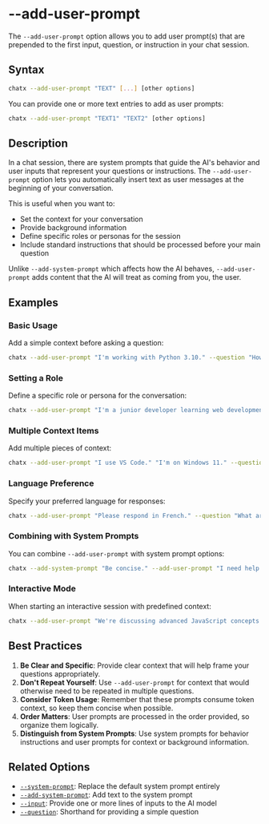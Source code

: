 # --add-user-prompt

The `--add-user-prompt` option allows you to add user prompt(s) that are prepended to the first input, question, or instruction in your chat session.

## Syntax

```bash
chatx --add-user-prompt "TEXT" [...] [other options]
```

You can provide one or more text entries to add as user prompts:

```bash
chatx --add-user-prompt "TEXT1" "TEXT2" [other options]
```

## Description

In a chat session, there are system prompts that guide the AI's behavior and user inputs that represent your questions or instructions. The `--add-user-prompt` option lets you automatically insert text as user messages at the beginning of your conversation.

This is useful when you want to:

- Set the context for your conversation
- Provide background information
- Define specific roles or personas for the session
- Include standard instructions that should be processed before your main question

Unlike `--add-system-prompt` which affects how the AI behaves, `--add-user-prompt` adds content that the AI will treat as coming from you, the user.

## Examples

### Basic Usage

Add a simple context before asking a question:

```bash
chatx --add-user-prompt "I'm working with Python 3.10." --question "How do I use match statements?"
```

### Setting a Role

Define a specific role or persona for the conversation:

```bash
chatx --add-user-prompt "I'm a junior developer learning web development." --question "Explain how CSS flexbox works."
```

### Multiple Context Items

Add multiple pieces of context:

```bash
chatx --add-user-prompt "I use VS Code." "I'm on Windows 11." --question "How do I set up a Python virtual environment?"
```

### Language Preference

Specify your preferred language for responses:

```bash
chatx --add-user-prompt "Please respond in French." --question "What are the top tourist attractions in Paris?"
```

### Combining with System Prompts

You can combine `--add-user-prompt` with system prompt options:

```bash
chatx --add-system-prompt "Be concise." --add-user-prompt "I need help with coding." --question "How do I sort an array in Python?"
```

### Interactive Mode

When starting an interactive session with predefined context:

```bash
chatx --add-user-prompt "We're discussing advanced JavaScript concepts." --add-user-prompt "Focus on ES6+ features."
```

## Best Practices

1. **Be Clear and Specific**: Provide clear context that will help frame your questions appropriately.
2. **Don't Repeat Yourself**: Use `--add-user-prompt` for context that would otherwise need to be repeated in multiple questions.
3. **Consider Token Usage**: Remember that these prompts consume token context, so keep them concise when possible.
4. **Order Matters**: User prompts are processed in the order provided, so organize them logically.
5. **Distinguish from System Prompts**: Use system prompts for behavior instructions and user prompts for context or background information.

## Related Options

- [`--system-prompt`](system-prompt.md): Replace the default system prompt entirely
- [`--add-system-prompt`](add-system-prompt.md): Add text to the system prompt
- [`--input`](input.md): Provide one or more lines of inputs to the AI model
- [`--question`](question.md): Shorthand for providing a simple question